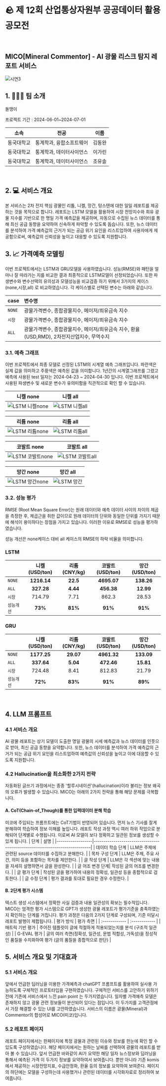   # 🪨 제 12회 산업통상자원부 공공데이터 활용 공모전
<br>

## MICO[Mineral Commentor] - AI 광물 리스크 탐지 레포트 서비스 
![시연3](https://github.com/dongwan97/BI_competition/assets/122766043/eb5089ed-386d-47db-8bf0-fa7788393cd8)


## 1. 🏃🏻‍♂️ 팀 소개
<p> 돌맹이 </p>
<p>프로젝트 기간 : 2024-06-01~2024-07-01</p>

|    소속    |          전공           |  이름  |
| :--------: | :---------------------: | :----: |
| 동국대학교 | 통계학과, 융합소프트웨어 | 김동완 |
| 동국대학교 | 통계학과, 데이터사이언스 | 이가린 |
| 동국대학교 | 통계학과, 데이터사이언스 | 조유솔 |
<br>

## 2. 💻 서비스 개요
본 서비스는 2차 전지 핵심 광물인 리튬, 니켈, 망간, 텅스텐에 대한 일일 레포트를 제공하는 것을 목적으로 합니다. 레포트는 LSTM 모델을 활용하여 시장 전망지수와 희유 광물 지수를 기반으로 한 명일 가격 예측값을 제공하며, 자동으로 수집된 뉴스 데이터를 통해 최신 공급 동향을 요약하여 신속하게 파악할 수 있도록 돕습니다. 또한, 뉴스 데이터를 분석하여 가격 예측값의 근거가 되는 공급 위기 요인을 리스트업하여 사용자에게 제공함으로써, 예측값의 신뢰성을 높이고 대응할 수 있도록 지원합니다. 
<br>

## 3. 📈 가격예측 모델링
이번 프로젝트에서는 LSTM과 GRU모델을 사용하였습니다. 성능(RMSE)와 패턴을 얼마나 잘 따라가는 지를 비교한 결과 최종적으로 LSTM모델이 선정되었습니다. 또한 파생변수와 변수선택의 유의성과 모델성능을 비교검증 하기 위해서 3가지의 케이스(none,시장,all) 로 비교하였습니다. 각 케이스별로 선택된 변수는 아래와 같습니다.

| case | 변수명 |
| :----- | :----- |
| `NONE` | 광물가격변수, 종합광물지수, 메이저/희유금속 지수 | 
| `시장` | 광물가격변수, 종합광물지수, 메이저/희유금속 지수 | 
| `ALL` | 광물가격변수, 종합광물지수, 메이저/희유금속 지수, 환율(USD,RMD), 2차전지산업지수, 무역수지 | 


### 3.1. 예측 그래프
이번 프로젝트에서 최종 모델로 선정된 LSTM의 시계열 예측 그래프입니다. 파란색은 실제 값을 의미하고 주황색은 예측된 값을 의미합니다. 1년간의 시계열그래프를 그렸고 예측에 사용된 test 일자는 2024-04-23 ~ 2024-04-30 입니다. 이번 프로젝트에서 사용된 파생변수 및 새로운 변수가 유의미함을 직관적으로 확인 할 수 있습니다. 

| 니켈 none | 니켈 all |
| :-----: | :-----: |
![LSTM 니켈none](https://github.com/dongwan97/BI_competition/assets/122766043/a65052ac-940b-4790-9c3e-ed99896a1fd7) | ![LSTM 니켈all](https://github.com/dongwan97/BI_competition/assets/122766043/c0e8fbb7-61cc-4a6a-89ef-eb11ba4b3ee5) 

| 리튬 none | 리튬 all |
| :-----: | :-----: |
![LSTM 리튬none](https://github.com/dongwan97/BI_competition/assets/122766043/07eed9a5-9b2f-4eed-91ae-0d08fa223f00) | ![LSTM 리튬all](https://github.com/dongwan97/BI_competition/assets/122766043/67e435cd-9a1d-4058-9ab5-b994b624806c) 

| 코발트 none | 코발트 all |
| :-----: | :-----: |
![LSTM 코발트none](https://github.com/dongwan97/BI_competition/assets/122766043/69e85f61-d8b5-477b-8dff-1378b5e40895) | ![LSTM 코발트all](https://github.com/dongwan97/BI_competition/assets/122766043/f23bc74a-4a89-43f3-90c9-6a54a0bfeb41)

| 망간 none | 망간 all |
| :-----: | :-----: |
![LSTM 망간none](https://github.com/dongwan97/BI_competition/assets/122766043/9ce7b8be-e1f5-43e8-946e-505c6fcf5b2c) | ![LSTM 망간](https://github.com/dongwan97/BI_competition/assets/122766043/86e42256-5ffc-4eef-b2dc-e7b37d3dd764)


### 3.2. 성능 평가
RMSE (Root Mean Square Error)는 원래 데이터와 예측 데이터 사이의 차이의 제곱을 측정한 후, 제곱근을 취한 값이므로 원래 데이터의 단위와 동일한 단위를 가지기 때문에 해석이 용이하다는 장점을 가지고 있습니다. 이러한 이유로 RMSE로 성능을 평가하였습니다.

성능 개선은 none케이스 대비 all 케이스의 RMSE의 하락 비율을 의미합니다.

### LSTM
|        |  니켈(USD/ton)  |  리튬(CNY/kg)  | 코발트(USD/ton) | 망간(USD/ton) |
| :----- | :-----: | :----: | :----: | :----: |
| `NONE` | **1216.14** | **22.5** | **4695.07** | **138.26** |
| `ALL` | **327.28** | **4.44** | **456.38** | **12.99** |
| `시장` | 714.79 | 7.71 | 862.3 | 28.53 |
| `성능개선` | **73%** | **81%** | **91%** | **91%** | 

### GRU
|        |  니켈(USD/ton)  |  리튬(CNY/kg)  | 코발트(USD/ton) | 망간(USD/ton) |
| :----- | :-----: | :----: | :----: | :----: |
| `NONE` | **1177.25** | **29.07** | **4961.32** | **133.09** |
| `ALL` | **337.64** | **5.04** | **472.46** | **15.81** |
| `시장` | 724.48 | 8.41 | 812.83 | 21.79 |
| `성능개선` | **72%** | **83%** | **91%** | **89%** | 
<br>

## 4. LLM 프롬프트 
### 4.1 서비스 개요 
AI 광물 레포트는 상기 모델이 도출한 명일 광물의 시세 예측값과 뉴스 데이터를 인풋으로 받아, 최신 공급 동향을 요약합니다. 또한, 뉴스 데이터를 분석하여 가격 예측값의 근거가 되는 공급 위기 요인을 리스트업하여 예측값의 신뢰성을 높이고 이에 대응할 수 있도록 지원합니다.
### 4.2 Hallucination을 최소화한 2가지 전략
자동화된 글쓰기 과정에서는 종종 '할루시네이션'(hallucination)이라 불리는 정보 왜곡의 오류가 발생할 수 있습니다. MICO는 아래의 2가지 전략을 통해 해당 문제를 극복합니다. 
#### A. CoT(Chain-of_Though)를 통한 입력데이터 분해 학습
미코에 주입되는 프롬프트에는 CoT기법이 반영되어 있습니다. 먼저 뉴스 기사를 잘게 분해햐여 학습하여 정보 이해를 높입니다. 레포트 작성 과정 역시 여러 하위 작업으로 분해되어 단계별로 수행됩니다. 이로써 AI 모델이 보다 정확하고 일관된 정보를 생성할 수 있게 됩니다. 
| 단계             | 설명                                                                       |
|------------------|----------------------------------------------------------------------------|
| 데이터 학습 단계 | LLM은 주제에 관련된 source 데이터를 수집하고 분해한다.                    |
| 목차 구성 단계   | LLM은 주제, 주요 사건, 의미 등을 포함하는 목차를 제안한다.               |
| 글 작성 단계     | LLM은 각 섹션에 맞는 내용을 자세히 설명하면서 글을 완성한다.             |
| 글 어조 변경 단계| 작성된 글의 어조를 변경한다.                                               |
| 글 평가 단계     | 작성된 글을 평가하여 내용의 정확성, 일관성 등을 종합적으로 검토한다.     |
| 글 수정 단계     | 평가 결과를 토대로 필요한 경우 수정한다.                                  |

#### B. 2단계 평가 시스템 
텍스트 생성 시스템에서 정확한 사실 검증과 내용 일관성의 확보는 필수적입니다. MICO는 엄격한 평가 시스템으로 GPT가 생성한 광물 레포트가 평가기준을 충족하였는지 확인하는 단계를 거칩니다. 
평가 과정은 다음의 2가지 단계로 구성되며, 기준 미달시 레포트 발행이 제합됩니다. 
|    평가 방식    |    평가 측면    | 
| :------------ | :------------ |
|    매트릭 기반 평가    |    주어진 템플릿이 글에 적절하게 적용되었는지를 분석 (구조적 일관성)    |
|    G-EVAL 평가    |    글의 여러 측면(정확성, 일관성, 문법 적합성, 가독성)을 정성적인 품질을 수치화하여 평가 (글의 품질을 종합적으로 판단)    |
<br>

## 5. 서비스 개요 및 기대효과
### 5.1 서비스 개요
앞에서 언급한 딥러닝을 이용한 가격예측과 chatGPT 프롬프트를 활용하여 실사용 가능하도록 구체적인 프로토타입을 구현하였습니다. 구체적인 서비스를 고안하기 위하기 전에 기존에 서비스에서 느낀 pain point 는 두가지였습니다. 일자별 가격예측 모델은 존재하지 않고 광물 관련 정보들이 분산되어 있다는 점입니다. 이 두가지를 고객관점에서 가장 해결할 수 있는 UI를 고안하였습니다. 서비스의 이름은 광물(Mineral)과 Commentor의 합성어로 MICO(미코)입니다.

### 5.2 레포트 페이지
레포트 페이지에서는 한페이지에 특정 광물과 관련된 이슈와 정보를 한눈에 확인 할 수 있도록 구성하였습니다. 해당 페이지에서는 원하는 날짜를 선택하여 광물의 레포트를 받아 볼 수 있습니다. 앞서 언급한 바와같이 AI가 요약한 해당 일자 뉴스정보와 딥러닝을 통해서 예측된 가격 이 두가지 정보를 요약하여서 보여줍니다. 뿐만 아니라 기존 komis에서 제공하는 시장전망지표, 수급안정화, 환율 등의 정보를 요약하여 보여준다. 페이지의 하단에는 모델을 구성하는데 사용했거나 관련된 데이터를 시각화자료로 정리하여 보여줍니다.  

